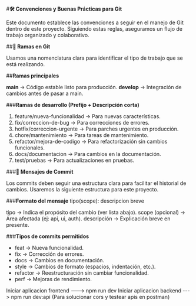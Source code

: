 #**🛠️ Convenciones y Buenas Prácticas para Git**

Este documento establece las convenciones a seguir en el manejo de Git dentro de este proyecto. Siguiendo estas reglas, aseguramos un flujo de trabajo organizado y colaborativo.

##**📌 Ramas en Git**

Usamos una nomenclatura clara para identificar el tipo de trabajo que se está realizando.

##**Ramas principales**

**main** → Código estable listo para producción.
**develop** → Integración de cambios antes de pasar a main.

###**Ramas de desarrollo (Prefijo + Descripción corta)**

1. feature/nueva-funcionalidad → Para nuevas características.
2. fix/correccion-de-bug → Para correcciones de errores.
3. hotfix/correccion-urgente → Para parches urgentes en producción.
4. chore/mantenimiento → Para tareas de mantenimiento.
5. refactor/mejora-de-codigo → Para refactorización sin cambios funcionales.
6. docs/documentacion → Para cambios en la documentación.
7. test/pruebas → Para actualizaciones en pruebas.

###**📌 Mensajes de Commit**

Los commits deben seguir una estructura clara para facilitar el historial de cambios.
Usaremos la siguiente estructura para este proyecto.

###**Formato del mensaje**
tipo(scope): descripcion breve

tipo → Indica el propósito del cambio (ver lista abajo).
scope (opcional) → Área afectada (ej: api, ui, auth).
descripción → Explicación breve en presente.

###**Tipos de commits permitidos**

- feat → Nueva funcionalidad.
- fix → Corrección de errores.
- docs → Cambios en documentación.
- style → Cambios de formato (espacios, indentación, etc.).
- refactor → Reestructuración sin cambiar funcionalidad.
- perf → Mejoras de rendimiento.

Iniciar aplicacion frontend ---> npm run dev
Iniciar aplicacion backend ---> npm run dev:api (Para solucionar cors y testear apis en postman)
